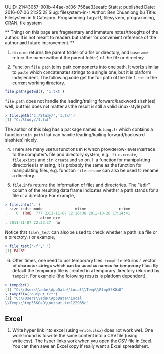 UUID: 21443057-903b-44ae-b806-756ae32eeafc
Status: published
Date: 2016-07-06 21:25:28
Slug: filesystem-in-r
Author: Ben Chuanlong Du
Title: Filesystem in R
Category: Programming
Tags: R, filesystem, programming, CRAN, file system

**
Things on this page are
fragmentary and immature notes/thoughts of the author.
It is not meant to readers
but rather for convenient reference of the author and future improvement.
**


1. `dirname` returns the parent folder of a file or directory, 
and `basename` return the name (without the parent folder) of the file or directory.

2. Function `file.path` joins path components into one path. 
It works similar to `paste` which concatenates strings to a single one, 
but it is platform independent.
The following code get the full path of the file `1.txt` in the current working directory.
```R
file.path(getwd(), '1.txt')
```
`file.path` does not handle the leading/trailing forward/backword slash(es) well,
but this does not matter as the result is still a valid Linux-style path.
```R
> file.path('C:/Study/','1.txt')
[1] "C:/Study//1.txt"
```
The author of this blog has a package named `dclong.fs`
which contains a function `join_path` 
that can handle leading/trailing forward/backword slash(es) nicely.

4. There are many useful functions in R 
which provide low-level interface to the computer's file and directory system, 
e.g., `file.create`, `file.exists` and `dir.create` and so on. 
If a function for manipulating directories is missing, 
it is probably the same as the function for manipulating files, 
e.g. function `file.rename` can also be used to rename a directory.

5. `file.info` returns the information of files and directories. 
The "isdir" column of the resulting data frame indicates whether a path stands for a file or a directory. 
For example,
```R
> file.info('.')
  size isdir mode               mtime               ctime
.    0  TRUE  777 2011-11-07 22:26:38 2011-10-20 17:14:41
                atime exe
. 2011-11-07 22:33:37  no
```
Notice that `file\_test` can also be used to check whether a path is a file or a directory. 
For example,
```R
> file_test('-f',".")
[1] FALSE
```
6. Often times, one need to use temporary files. `tempfile` returns a
vector of character strings which can be used as names for temporary
files. By default the temporary file is created in a temporary
directory returned by `tempdir`. For example (the following results
is platform dependent),
```R
> tempdir()
[1] "C:\\Users\\adu\\AppData\\Local\\Temp\\Rtmp55KGaO"
> tempfile('output.txt')
[1] "C:\\Users\\adu\\AppData\\Local
\\Temp\\Rtmp55KGaO\\output.txt122935c"
```

## Excel

1. Write hyper link into excel (using `write.xlsx`) does not work well. 
One workaround is to write the same content into a CSV file (using write.csv).
The hyper links work when you open the CSV file in Excel.
You can then save an Excel copy if really want a Excel spreadsheet.
